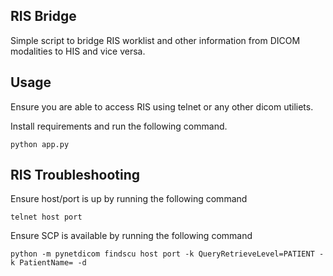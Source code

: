 RIS Bridge
-----------


Simple script to bridge RIS worklist and other information from DICOM modalities to HIS and vice versa.


Usage
------

Ensure you are able to access RIS using telnet or any other dicom utiliets.

Install requirements and run the following command.

    python app.py


RIS Troubleshooting
-------------------

Ensure host/port is up by running the following command

    telnet host port


Ensure SCP is available by running the following command

    python -m pynetdicom findscu host port -k QueryRetrieveLevel=PATIENT -k PatientName= -d
